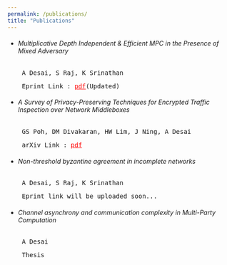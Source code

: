 ```yaml
---
permalink: /publications/
title: "Publications"
---
```

<ul>
<li><h6>Multiplicative Depth Independent & Efficient MPC in the Presence of Mixed Adversary</h6>
<pre> A Desai, S Raj, K Srinathan</pre>
<pre> Eprint Link : <a href="https://eprint.iacr.org/2020/1337" style="color:red;">pdf</a>(Updated)</pre></li>
<li><h6>A Survey of Privacy-Preserving Techniques for Encrypted Traffic Inspection over Network Middleboxes</h6>
  <pre> GS Poh, DM Divakaran, HW Lim, J Ning, A Desai</pre>
  <pre> arXiv Link : <a href="https://arxiv.org/abs/2101.04338" style="color:red;">pdf</a></pre></li>
<li><h6>Non-threshold byzantine agreement in incomplete networks</h6>
<pre> A Desai, S Raj, K Srinathan</pre>
<pre> Eprint link will be uploaded soon... </pre></li>
<li><h6>Channel asynchrony and communication complexity in Multi-Party
Computation</h6>
<pre> A Desai</pre>
<pre> Thesis</pre></li>
</ul>
